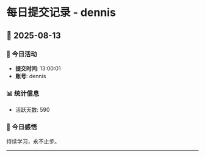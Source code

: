 # 每日提交记录 - dennis

## 📅 2025-08-13

### 🎯 今日活动

- **提交时间**: 13:00:01
- **账号**: dennis

### 📊 统计信息

- 活跃天数: 590

### 💭 今日感悟
持续学习，永不止步。

---

